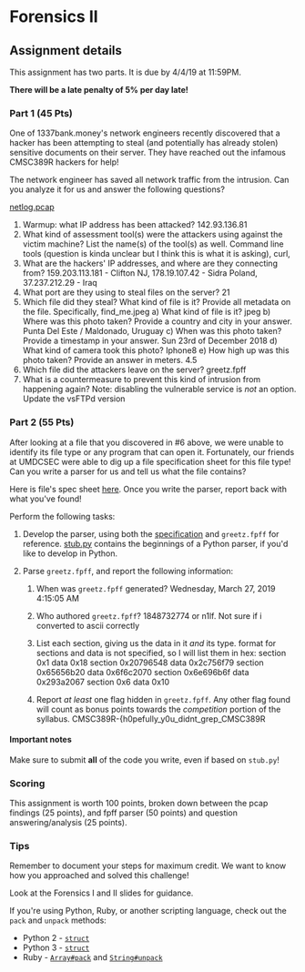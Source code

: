 # Forensics II

## Assignment details

This assignment has two parts. It is due by 4/4/19 at 11:59PM.

**There will be a late penalty of 5% per day late!**

### Part 1 (45 Pts)

One of 1337bank.money's network engineers recently discovered that a hacker has been attempting to steal (and potentially has already stolen) sensitive documents on their server. They have reached out the infamous CMSC389R hackers for help!

The network engineer has saved all network traffic from the intrusion. Can you analyze it for us and answer the following questions?

[netlog.pcap](netlog.pcap)

1. Warmup: what IP address has been attacked?
142.93.136.81
2. What kind of assessment tool(s) were the attackers using against the victim machine? List the name(s) of the tool(s) as well.
Command line tools (question is kinda unclear but I think this is what it is asking), curl, 
3. What are the hackers' IP addresses, and where are they connecting from?
159.203.113.181 - Clifton NJ, 178.19.107.42 - Sidra Poland, 37.237.212.29 - Iraq
4. What port are they using to steal files on the server?
21
5. Which file did they steal? What kind of file is it? Provide all metadata on the file. Specifically,
	find_me.jpeg
    a) What kind of file is it?
	jpeg
    b) Where was this photo taken? Provide a country and city in your answer.
		Punta Del Este / Maldonado, Uruguay
    c) When was this photo taken? Provide a timestamp in your answer.
	Sun 23rd of December 2018
    d) What kind of camera took this photo?
	Iphone8
    e) How high up was this photo taken? Provide an answer in meters.
	4.5
6. Which file did the attackers leave on the server?
	greetz.fpff
7. What is a countermeasure to prevent this kind of intrusion from happening again? Note: disabling the vulnerable service is *not* an option.
	Update the vsFTPd version
### Part 2 (55 Pts)

After looking at a file that you discovered in #6 above, we were unable to identify its file type or any program that can open it. Fortunately, our friends at UMDCSEC were able to dig up a file specification sheet for this file type! Can you write a parser for us and tell us what the file contains?

Here is file's spec sheet [here](fpff-spec.md). Once you write the parser, report back with what you've found!

Perform the following tasks:

1. Develop the parser, using both the
[specification](fpff-spec.md) and
`greetz.fpff` for reference. [stub.py](stub.py) contains the beginnings of a Python parser, if
you'd like to develop in Python.

2. Parse `greetz.fpff`, and report the following information:
    1. When was `greetz.fpff` generated?
	Wednesday, March 27, 2019 4:15:05 AM
    2. Who authored `greetz.fpff`?
1848732774 or n1lf. Not sure if i converted to ascii correctly
    4. List each section, giving us the data in it *and* its type.
	format for sections and data is not specified, so I will list them in hex:
section
0x1
data
0x18
section
0x20796548
data
0x2c756f79
section
0x65656b20
data
0x6f6c2070
section
0x6e696b6f
data
0x293a2067
section
0x6
data
0x10


    5. Report *at least* one flag hidden in `greetz.fpff`. Any other flag found will count as bonus points towards the *competition* portion of the syllabus.
	CMSC389R-{h0pefully_y0u_didnt_grep_CMSC389R
#### Important notes

Make sure to submit **all** of the code you write, even if based on `stub.py`!

### Scoring

This assignment is worth 100 points, broken down between the pcap findings (25 points), and fpff parser (50 points) and question answering/analysis (25 points).

### Tips

Remember to document your steps for maximum credit. We want to know how you approached and solved this challenge!

Look at the Forensics I and II slides for guidance.

If you're using Python, Ruby, or another scripting language, check out the `pack` and `unpack`
methods:

* Python 2 - [`struct`](https://docs.python.org/2/library/struct.html)
* Python 3 - [`struct`](https://docs.python.org/3.5/library/struct.html)
* Ruby - [`Array#pack`](https://ruby-doc.org/core-2.5.0/Array.html#method-i-pack) and
[`String#unpack`](https://ruby-doc.org/core-2.5.0/String.html#method-i-unpack)
